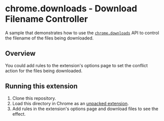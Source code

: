 # chrome.downloads - Download Filename Controller

A sample that demonstrates how to use the [`chrome.downloads`](https://developer.chrome.com/docs/extensions/reference/downloads/) API to control the filename of the files being downloaded.

## Overview

You could add rules to the extension's options page to set the conflict action for the files being downloaded.

## Running this extension

1. Clone this repository.
2. Load this directory in Chrome as an [unpacked extension](https://developer.chrome.com/docs/extensions/mv3/getstarted/development-basics/#load-unpacked).
3. Add rules in the extension's options page and download files to see the effect.
